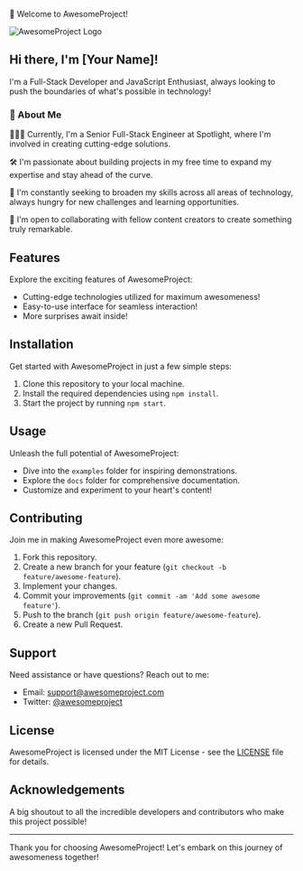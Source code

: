 👋 Welcome to AwesomeProject!

![AwesomeProject Logo](awesome_logo.png)

## Hi there, I'm [Your Name]!

I'm a Full-Stack Developer and JavaScript Enthusiast, always looking to push the boundaries of what's possible in technology!

### 🚀 About Me

👷🏾‍♂️ Currently, I'm a Senior Full-Stack Engineer at Spotlight, where I'm involved in creating cutting-edge solutions.

🛠️ I'm passionate about building projects in my free time to expand my expertise and stay ahead of the curve.

🌟 I'm constantly seeking to broaden my skills across all areas of technology, always hungry for new challenges and learning opportunities.

🤝 I'm open to collaborating with fellow content creators to create something truly remarkable.

## Features

Explore the exciting features of AwesomeProject:

- Cutting-edge technologies utilized for maximum awesomeness!
- Easy-to-use interface for seamless interaction!
- More surprises await inside!

## Installation

Get started with AwesomeProject in just a few simple steps:

1. Clone this repository to your local machine.
2. Install the required dependencies using `npm install`.
3. Start the project by running `npm start`.

## Usage

Unleash the full potential of AwesomeProject:

- Dive into the `examples` folder for inspiring demonstrations.
- Explore the `docs` folder for comprehensive documentation.
- Customize and experiment to your heart's content!

## Contributing

Join me in making AwesomeProject even more awesome:

1. Fork this repository.
2. Create a new branch for your feature (`git checkout -b feature/awesome-feature`).
3. Implement your changes.
4. Commit your improvements (`git commit -am 'Add some awesome feature'`).
5. Push to the branch (`git push origin feature/awesome-feature`).
6. Create a new Pull Request.

## Support

Need assistance or have questions? Reach out to me:

- Email: support@awesomeproject.com
- Twitter: [@awesomeproject](https://twitter.com/awesomeproject)

## License

AwesomeProject is licensed under the MIT License - see the [LICENSE](LICENSE) file for details.

## Acknowledgements

A big shoutout to all the incredible developers and contributors who make this project possible!

---

Thank you for choosing AwesomeProject! Let's embark on this journey of awesomeness together!
